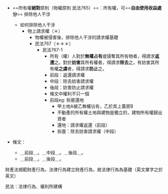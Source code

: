 

- ==所有權**絕對**原則（物權原則 民法765）==：所有權，可==**自由使用收益處分**== 排除他人干涉
	- 如何排除他人干涉
		- 物上請求權（＊）
			- 物權被侵害後，排除他人干涉的請求權基礎
			- 民法767（＊＊＊）
				- 民法767-1
					- 所有（權）人對於**無權占有**或侵奪其所有物者，得請求**返還**之。對於**妨害**其所有權者，得請求**除去**之。有妨害其所有權**之虞**者，得請求**防止**之。
					- 前段：返還請求權
					- 中段：除去妨害請求權
					- 後段：妨害防止請求權
					- 條文中權利不只一個
					- 前段eg: 拆屋還地
						- 甲土地A被乙無權佔有，乙於其上蓋房B
						- 不動產的所有權土地與建物是獨立的，建物所有權歸出資者
						- 還地：請求權返還（前段）
						- 拆屋：除去妨害請求權（中段）




- 條文：
	- ＿前段＿。＿中段＿。＿後段＿。
	- ＿前段＿。＿後段＿。


財產法規範財產行為，法律行為建立財產行為，故法律行為為基礎（英文單字之於英文）

民法：法律行為、權利所建構